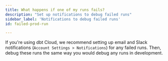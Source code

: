 ```yaml
---
title: What happens if one of my runs fails?
description: "Set up notifications to debug failed runs"
sidebar_label: 'Notifications to debug failed runs'
id: failed-prod-run

---
```


If you're using dbt Cloud, we recommend setting up email and Slack notifications (`Account Settings > Notifications`) for any failed runs. Then, debug these runs the same way you would debug any runs in development.
